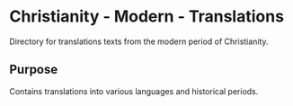 # Christianity - Modern - Translations

Directory for translations texts from the modern period of Christianity.

## Purpose
Contains translations into various languages and historical periods.
